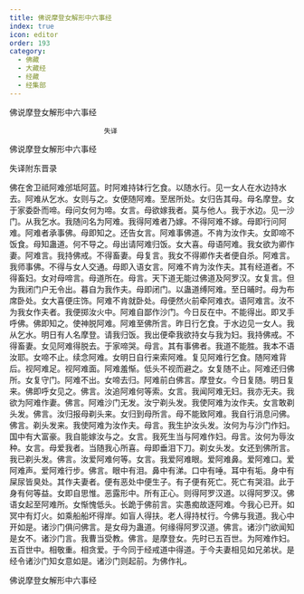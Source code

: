```yaml
---
title: 佛说摩登女解形中六事经
index: true
icon: editor
order: 193
category:
  - 佛藏
  - 大藏经
  - 经藏
  - 经集部
---
```


  佛说摩登女解形中六事经  

                        　　失译  

佛说摩登女解形中六事经  

失译附东晋录  

佛在舍卫祗阿难邠坻阿蓝。时阿难持钵行乞食。以随水行。见一女人在水边持水去。阿难从乞水。女则与之。女便随阿难。至居所处。女归告其母。母名摩登。女于家委卧而啼。母问女何为啼。女言。母欲嫁我者。莫与他人。我于水边。见一沙门。从我乞水。我随问名为阿难。我得阿难者乃嫁。不得阿难不嫁。母即行问阿难。阿难者承事佛。母即知之。还告女言。阿难事佛道。不肯为汝作夫。女即啼不饭食。母知蛊道。何不导之。母出请阿难归饭。女大喜。母语阿难。我女欲为卿作妻。阿难言。我持佛戒。不得畜妻。母复言。我女不得卿作夫者便自杀。阿难言。我师事佛。不得与女人交通。母即入语女言。阿难不肯为汝作夫。其有经道者。不得畜妇。女对母啼言。母道所在。母言。天下道无能过佛道及阿罗汉。女复言。但为我闭门户无令出。暮自为我作夫。母即闭门。以蛊道缚阿难。至日晡时。母为布席卧处。女大喜便庄饰。阿难不肯就卧处。母便然火前牵阿难衣。语阿难言。汝不为我女作夫者。我便掷汝火中。阿难自鄙作沙门。今日反在中。不能得出。即叉手呼佛。佛即知之。使神脱阿难。阿难至佛所言。昨日行乞食。于水边见一女人。我从乞水。明日有人名摩登。请我归饭。我出便牵我欲持女与我为妇。我持佛戒。不得畜妻。女见阿难得脱去。于家啼哭。母言。其有事佛者。我道不能胜。我本不语汝耶。女啼不止。续念阿难。女明日自行来索阿难。复见阿难行乞食。随阿难背后。视阿难足。视阿难面。阿难羞惭。低头不视而避之。女复随不止。阿难还归佛所。女复守门。阿难不出。女啼去归。阿难前白佛言。摩登女。今日复随。明日复来。佛即呼女见之。佛言。汝追阿难何等索。女言。我闻阿难无妇。我亦无夫。我欲为阿难作妻。佛言。阿难沙门无发。汝宁剃头发。我使阿难为汝作夫。女言敢剃头发。佛言。汝归报母剃头来。女归到母所言。母不能致阿难。我自行消息问佛。佛言。剃头发来。我使阿难为汝作夫。母言。我生护汝头发。汝何为与沙门作妇。国中有大富豪。我自能嫁汝与之。女言。我死生当与阿难作妇。母言。汝何为辱汝种。女言。母爱我者。当随我心所喜。母即垂泪下刀。剃女头发。女还到佛所言。我已剃头发。佛言。汝爱阿难何等。女言。我爱阿难眼。爱阿难鼻。爱阿难口。爱阿难声。爱阿难行步。佛言。眼中有泪。鼻中有涕。口中有唾。耳中有垢。身中有屎尿皆臭处。其作夫妻者。便有恶处中便生子。有子便有死亡。死亡有哭泪。此于身有何等益。女即自思惟。恶露形中。所有正心。则得阿罗汉道。以得阿罗汉。佛语女起至阿难所。女惭愧低头。长跪于佛前言。实愚痴故逐阿难。今我心已开。如冥中有灯火。如乘船船坏得岸。如盲人得扶。老人得持杖行。今佛与我道。我心中开如是。诸沙门俱问佛言。是女母为蛊道。何缘得阿罗汉道。佛言。诸沙门欲闻知是女不。诸沙门言。我曹当受教。佛言。是摩登女。先时已五百世。为阿难作妇。五百世中。相敬重。相贪爱。于今同于经戒道中得道。于今夫妻相见如兄弟状。是经令诸沙门知女意如是。诸沙门则起前。为佛作礼。  

佛说摩登女解形中六事经  

